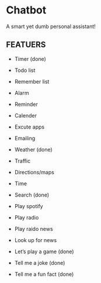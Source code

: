 # Chatbot
A smart yet dumb personal assistant!

## FEATUERS

- Timer (done)
- Todo list
- Remember list 
- Alarm 
- Reminder
- Calender

- Excute apps

- Emailing

- Weather (done)
- Traffic 
- Directions/maps 
- Time 

- Search (done)

- Play spotify 
- Play radio 
- Play raido news 
- Look up for news 

- Let’s play a game (done)
- Tell me a joke (done)
- Tell me a fun fact (done)
